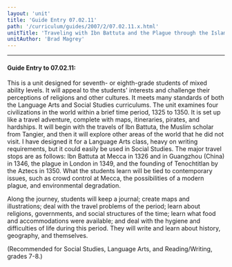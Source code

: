 ```yaml
---
layout: 'unit'
title: 'Guide Entry 07.02.11'
path: '/curriculum/guides/2007/2/07.02.11.x.html'
unitTitle: 'Traveling with Ibn Battuta and the Plague through the Islamic World, China, Europe, and Mexico, 1325-1350'
unitAuthor: 'Brad Magrey'
---
```


<body>
<hr/>
 <h4>
  Guide Entry to 07.02.11:
 </h4>
 <p>
  This is a unit designed for seventh- or eighth-grade students of mixed ability levels. It will appeal to the students' interests and challenge their perceptions of religions and other cultures. It meets many standards of both the Language Arts and Social Studies curriculums. The unit examines four civilizations in the world within a brief time period, 1325 to 1350. It is set up like a travel adventure, complete with maps, itineraries, pirates, and hardships. It will begin with the travels of Ibn Battuta, the Muslim scholar from Tangier, and then it will explore other areas of the world that he did not visit. I have designed it for a Language Arts class, heavy on writing requirements, but it could easily be used in Social Studies. The major travel stops are as follows: Ibn Battuta at Mecca in 1326 and in Guangzhou (China) in 1346, the plague in London in 1349, and the founding of Tenochtitlan by the Aztecs in 1350. What the students learn will be tied to contemporary issues, such as crowd control at Mecca, the possibilities of a modern plague, and environmental degradation.
 </p>
<p>
  Along the journey, students will keep a journal; create maps and illustrations; deal with the travel problems of the period; learn about religions, governments, and social structures of the time; learn what food and accommodations were available; and deal with the hygiene and difficulties of life during this period. They will write and learn about history, geography, and themselves.
 </p>
<p>
  (Recommended for Social Studies, Language Arts, and Reading/Writing, grades 7-8.)
 </p>

</body>
